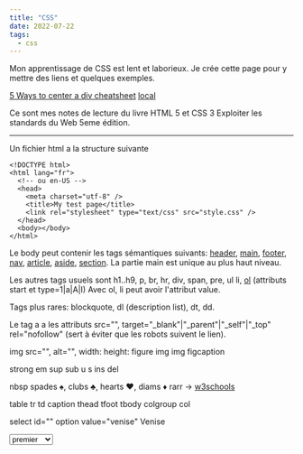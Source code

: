 ```yaml
---
title: "CSS"
date: 2022-07-22
tags:
  - css
---
```


Mon apprentissage de CSS est lent et laborieux. Je crée cette page pour y mettre des liens et quelques exemples.

[5 Ways to center a div cheatsheet](https://github.com/pandey-pradeep/CSS-Cheatsheets/blob/main/5%20Ways%20to%20center%20a%20div%20cheatsheet.jpg) [local](/images/css/5ways2center.jpg)

Ce sont mes notes de lecture du livre HTML 5 et CSS 3 Exploiter les standards du Web 5eme édition.

<hr>
Un fichier html a la structure suivante

```
<!DOCTYPE html>
<html lang="fr">
  <!-- ou en-US -->
  <head>
    <meta charset="utf-8" />
    <title>My test page</title>
    <link rel="stylesheet" type="text/css" src="style.css" />
  </head>
  <body></body>
</html>
```

Le body peut contenir les tags sémantiques suivants: [header](https://developer.mozilla.org/en-US/docs/Web/HTML/Reference/Elements/header), [main](https://developer.mozilla.org/en-US/docs/Web/HTML/Reference/Elements/main), [footer](https://developer.mozilla.org/en-US/docs/Web/HTML/Reference/Elements/footer), [nav](https://developer.mozilla.org/en-US/docs/Web/HTML/Reference/Elements/nav), [article](https://developer.mozilla.org/en-US/docs/Web/HTML/Reference/Elements/article), [aside](https://developer.mozilla.org/en-US/docs/Web/HTML/Reference/Elements/aside), [section](https://developer.mozilla.org/en-US/docs/Web/HTML/Reference/Elements/section). La partie main est unique au plus haut niveau.

Les autres tags usuels sont h1..h9, p, br, hr, div, span, pre, ul li, [ol](https://developer.mozilla.org/en-US/docs/Web/HTML/Reference/Elements/ol) (attributs start et type=1|a|A|I) Avec ol, li peut avoir l'attribut value.

Tags plus rares: blockquote, dl (description list), dt, dd.

Le tag a a les attributs src="", target="\_blank"|"\_parent"|"\_self"|"\_top" rel="nofollow" (sert à éviter que les robots suivent le lien).

img src="", alt="", width: height:
figure img img figcaption

strong em sup sub u s ins del

nbsp spades &spades;, clubs &clubs;, hearts &hearts;, diams &diams; rarr &rarr;
[w3schools](https://www.w3schools.com/charsets/ref_html_entities_4.asp)

table tr td caption thead tfoot tbody colgroup col

select id="" option value="venise" Venise

<select>
<option value="1">premier</option>
<option value="2">second</option>
<option value="3">troisième</option>
</select>
